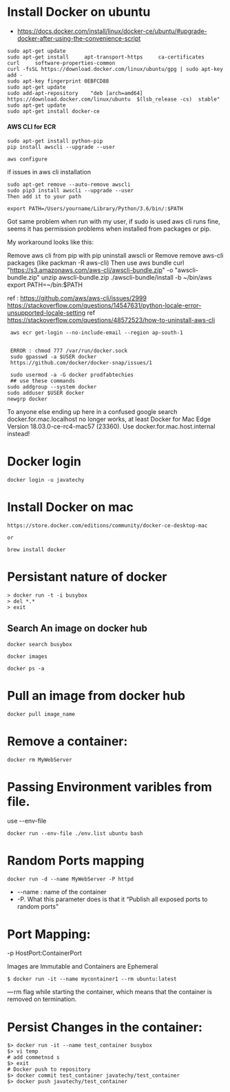 #  Install Docker on ubuntu

- https://docs.docker.com/install/linux/docker-ce/ubuntu/#upgrade-docker-after-using-the-convenience-script

```
sudo apt-get update
sudo apt-get install     apt-transport-https     ca-certificates     curl     software-properties-common
curl -fsSL https://download.docker.com/linux/ubuntu/gpg | sudo apt-key add -
sudo apt-key fingerprint 0EBFCD88
sudo apt-get update
sudo add-apt-repository    "deb [arch=amd64] https://download.docker.com/linux/ubuntu  $(lsb_release -cs)  stable"
sudo apt-get update
sudo apt-get install docker-ce
```

#### AWS CLI for ECR

```
sudo apt-get install python-pip
pip install awscli --upgrade --user

aws configure
```
if issues in aws cli installation
  
 ```
 sudo apt-get remove --auto-remove awscli
 sudo pip3 install awscli --upgrade --user
 Then add it to your path

 export PATH=/Users/yourname/Library/Python/3.6/bin/:$PATH
 
```

Got same problem when run with my user, if sudo is used aws cli runs fine, seems it has permission problems when installed from packages or pip.

My workaround looks like this:

Remove aws cli from pip with pip uninstall awscli
or
Remove remove aws-cli packages (like packman -R aws-cli)
Then use aws bundle
curl "https://s3.amazonaws.com/aws-cli/awscli-bundle.zip" -o "awscli-bundle.zip"
unzip awscli-bundle.zip
./awscli-bundle/install -b ~/bin/aws
export PATH=~/bin:$PATH


ref : https://github.com/aws/aws-cli/issues/2999
https://stackoverflow.com/questions/14547631/python-locale-error-unsupported-locale-setting
 ref https://stackoverflow.com/questions/48572523/how-to-uninstall-aws-cli

```
 aws ecr get-login --no-include-email --region ap-south-1
 
 
 ERROR : chmod 777 /var/run/docker.sock
 sudo gpasswd -a $USER docker
 https://github.com/docker/docker-snap/issues/1
 
 sudo usermod -a -G docker prodfabtechies
 ## use these commands
sudo addgroup --system docker
sudo adduser $USER docker
newgrp docker

 ```
 
To anyone else ending up here in a confused google search docker.for.mac.localhost no longer works, at least Docker for Mac Edge Version 18.03.0-ce-rc4-mac57 (23360). Use docker.for.mac.host.internal instead! 


# Docker login

```
docker login -u javatechy
```

#  Install Docker on mac

```
https://store.docker.com/editions/community/docker-ce-desktop-mac

or 

brew install docker
```


#  Persistant nature of docker
```
> docker run -t -i busybox
> del *.*
> exit
```

## Search An image on docker hub

```
docker search busybox

docker images

docker ps -a
```

# Pull an image from docker hub

```
docker pull image_name
```

# Remove a container:

```
docker rm MyWebServer
```
# Passing Environment varibles from file.
use --env-file

```
docker run --env-file ./env.list ubuntu bash
```
# Random Ports mapping

```
docker run -d --name MyWebServer -P httpd
```

* --name :  name of the container
* -P. What this parameter does is that it “Publish all exposed ports to random ports”

#  Port Mapping: 

-p HostPort:ContainerPort

 Images are Immutable and Containers are Ephemeral
 
 ```
 $ docker run -it --name mycontainer1 --rm ubuntu:latest
 ```
 — rm flag while starting the container, which means that the container is removed on termination.
 
# Persist Changes in the container:
 
```
$> docker run -it --name test_container busybox
$> vi temp
# add commetnsd s 
$> exit 
# Docker push to repository
$> docker commit test_container javatechy/test_container
$> docker push javatechy/test_container
```